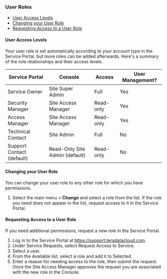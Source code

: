 ### User Roles


- [User Access Levels](#user-access-levels)
- [Changing your User Role](#changing-your-user-role)
- [Requesting Access to a User Role](#requesting-access-to-a-user-role)

#### User Access Levels

Your user role is set automatically according to your account type in the Service Portal, but more roles can be added afterwards. Here's a summary of the role relationships and their access levels.

| Service Portal | Console | Access | User Management? |
|--|--|--|--|
| Service Owner | Site Super Admin | Full | Yes |
| Security Manager | Site Access Manager  | Read-only | Yes |
| Access Manager | Site Access Manager | Read-only | Yes |
| Technical Contact | Site Admin | Full | No |
| Support Contact (default) | Read-Only Site Admin (default) | Read-only | No |


#### Changing your User Role

You can change your user role to any other role for which you have permissions.

1. Select the main menu > **Change** and select a role from the list.
If the role you need does not appear in the list, request access to it in the Service Portal.


#### Requesting Access to a User Role

If you need additional permissions, request a new role in the Service Portal.
1. Log in to the Service Portal at https://support.teradatacloud.com.
2. Under Service Requests, select Request Access to Service.
3. Select a user.
4. From the Available list, select a role and add it to Selected.
5. Enter a reason for needing access to the role, then submit the request.
Once the Site Access Manager approves the request you are associated with the new role in the Console.
